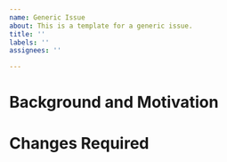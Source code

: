 ```yaml
---
name: Generic Issue
about: This is a template for a generic issue.
title: ''
labels: ''
assignees: ''

---
```


# Background and Motivation
# Changes Required

